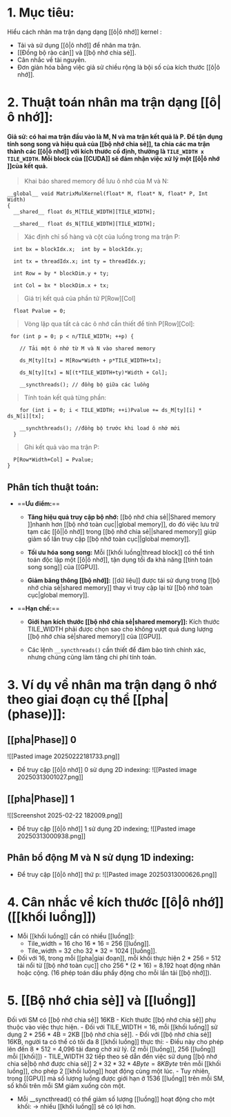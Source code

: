 # 1. Mục tiêu: 
Hiểu cách nhân ma trận dạng dạng [[ô|ô nhớ]] kernel : 
- Tải và sử dụng [[ô|ô nhớ]] để nhân ma trận.
- [[Đồng bộ rào cản]] và [[bộ nhớ chia sẻ]].
- Cân nhắc về tài nguyên.
- Đơn giản hóa bằng việc giả sử chiều rộng là bội số của kích thước [[ô|ô nhớ]].

# 2. Thuật toán nhân ma trận dạng [[ô|ô nhớ]]:
#### **Giả sử**: có hai ma trận đầu vào là **M**, **N** và ma trận kết quả là **P**. Để tận dụng tính song song và hiệu quả của [[bộ nhớ chia sẻ]], ta chia các ma trận thành các [[ô|ô nhớ]] với kích thước cố định, thường là `TILE_WIDTH x TILE_WIDTH`. Mỗi block của [[CUDA]] sẽ đảm nhận việc xử lý một [[ô|ô nhớ ]]của kết quả.

> Khai báo shared memory để lưu ô nhớ của M và N:

	__global__ void MatrixMulKernel(float* M, float* N, float* P, Int Width)
	{
	  __shared__ float ds_M[TILE_WIDTH][TILE_WIDTH];
	
	  __shared__ float ds_N[TILE_WIDTH][TILE_WIDTH];

> Xác định chỉ số hàng và cột của luồng trong ma trận P:

	  int bx = blockIdx.x;  int by = blockIdx.y;
	
	  int tx = threadIdx.x; int ty = threadIdx.y;
	
	  int Row = by * blockDim.y + ty;
	
	  int Col = bx * blockDim.x + tx;

>  Giá trị kết quả của phần tử P\[Row]\[Col]

	  float Pvalue = 0;
	
>Vòng lặp qua tất cả các ô nhớ cần thiết để tính P\[Row]\[Col]:

	 for (int p = 0; p < n/TILE_WIDTH; ++p) {
	
	    // Tải một ô nhớ từ M và N vào shared memory
	
	    ds_M[ty][tx] = M[Row*Width + p*TILE_WIDTH+tx];
	
	    ds_N[ty][tx] = N[(t*TILE_WIDTH+ty)*Width + Col];
	
	    __syncthreads(); // đồng bộ giữa các luồng
> Tính toán kết quả từng phần:

	    for (int i = 0; i < TILE_WIDTH; ++i)Pvalue += ds_M[ty][i] * ds_N[i][tx];
	
	    __synchthreads(); //đồng bộ trước khi load ô nhớ mới
	  } 
> Ghi kết quả vào ma trận P: 

	  P[Row*Width+Col] = Pvalue;
	}

## Phân tích thuật toán: 

- ==**Ưu điểm:**==
    
    - **Tăng hiệu quả truy cập bộ nhớ:** [[bộ nhớ chia sẻ||Shared memory ]]nhanh hơn [[bộ nhớ toàn cục||global memory]], do đó việc lưu trữ tạm các [[ô||ô nhớ]] trong [[bộ nhớ chia sẻ||shared memory]] giúp giảm số lần truy cập [[bộ nhớ toàn cục||global memory]].
        
    - **Tối ưu hóa song song:** Mỗi [[khối luồng|thread block]] có thể tính toán độc lập một [[ô|ô nhớ]], tận dụng tối đa khả năng [[tính toán song song]] của [[GPU]].
        
    - **Giảm băng thông [[bộ nhớ]]:** [[dữ liệu]] được tái sử dụng trong [[bộ nhớ chia sẻ|shared memory]] thay vì truy cập lại từ [[bộ nhớ toàn cục|global memory]].
        
- ==**Hạn chế:**==
    
    - **Giới hạn kích thước [[bộ nhớ chia sẻ|shared memory]]:** Kích thước TILE_WIDTH phải được chọn sao cho không vượt quá dung lượng [[bộ nhớ chia sẻ|shared memory]] của [[GPU]].
        
    - Các lệnh `__syncthreads()` cần thiết để đảm bảo tính chính xác, nhưng chúng cũng làm tăng chi phí tính toán.

# 3. Ví dụ về nhân ma trận dạng ô nhớ theo giai đoạn cụ thể [[pha|(phase)]]:


## [[pha|Phase]] 0
![[Pasted image 20250222181733.png]]
- Để truy cập [[ô|ô nhớ]] 0 sử dụng 2D indexing:
![[Pasted image 20250313001027.png]]

## [[pha|Phase]] 1
![[Screenshot 2025-02-22 182009.png]]
- Để truy cập [[ô|ô nhớ]] 1 sử dụng 2D indexing;
![[Pasted image 20250313000938.png]]

## Phân bổ động M và N sử dụng 1D indexing:
- Để truy cập [[ô|ô nhớ]] thứ p:
![[Pasted image 20250313000626.png]]


# 4. Cân nhắc về kích thước [[ô|ô nhớ]] ([[khối luồng]])
- Mỗi [[khối luồng]] cần có nhiều [[luồng]]:
	- Tile_width = 16 cho 16 * 16 = 256 [[luồng]].
	- Tile_width = 32 cho 32 * 32 = 1024 [[luồng]].
- Đối với 16, trong mỗi [[pha|giai đoạn]], mỗi khối thực hiện 2 * 256 = 512 tải nổi từ [[bộ nhớ toàn cục]] cho 256 * (2 * 16) = 8.192 hoạt động nhân hoặc cộng. (16 phép toán dấu phẩy động cho mỗi lần tải [[bộ nhớ]]).

# 5. [[Bộ nhớ chia sẻ]] và [[luồng]]
 Đối với SM có [[bộ nhớ chia sẻ]] 16KB
	- Kích thước [[bộ nhớ chia sẻ]] phụ thuộc vào việc thực hiện.
	- Đối với TILE_WIDTH = 16, mỗi [[khối luồng]] sử dụng 2 * 256 * 4B = 2KB [[bộ nhớ chia sẻ]].
	- Đối với [[bộ nhớ chia sẻ]] 16KB, người ta có thể có tối đa 8 [[khối luồng]] thực thi:
		- Điều này cho phép lên đến 8 * 512 = 4,096 tải đang chờ xử lý. (2 mỗi [[luồng]], 256 [[luồng]] mỗi [[khối]])
	- TILE_WIDTH 32 tiếp theo sẽ dẫn đến việc sử dụng [[bộ nhớ chia sẻ|bộ nhớ được chia sẻ]] $2 * 32 * 32 * 4 Byte = 8 KByte$  trên mỗi [[khối luồng]], cho phép 2 [[khối luồng]] hoạt động cùng một lúc.
		- Tuy nhiên, trong [[GPU]] mà số lượng luồng được giới hạn ở 1536 [[luồng]] trên mỗi SM, số khối trên mỗi SM giảm xuống còn một.
- Mỗi __syncthread() có thể giảm số lượng [[luồng]] hoạt động cho một khối:
	-> nhiều [[khối luồng]] sẽ có lợi hơn.
